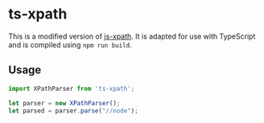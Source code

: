 # ts-xpath
This is a modified version of [js-xpath](https://github.com/dimagi/js-xpath). It is adapted for use with TypeScript and is compiled using `npm run build`.

## Usage

```typescript
import XPathParser from 'ts-xpath';

let parser = new XPathParser();
let parsed = parser.parse("//node");
```
